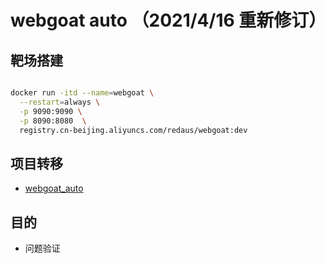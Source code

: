 # webgoat auto （2021/4/16 重新修订）

## 靶场搭建
```bash

docker run -itd --name=webgoat \
  --restart=always \
  -p 9090:9090 \
  -p 8090:8080  \
  registry.cn-beijing.aliyuncs.com/redaus/webgoat:dev
```

## 项目转移
- [webgoat_auto](https://code.aliyun.com/sangfor/webgoat_auto)


## 目的
- 问题验证



